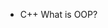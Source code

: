 * C++ What is OOP?
<!-- <img align="center" alt="GIF" width="600" src="https://media.giphy.com/media/yAGIvCiwPJn5C/giphy.gif" /> -->

